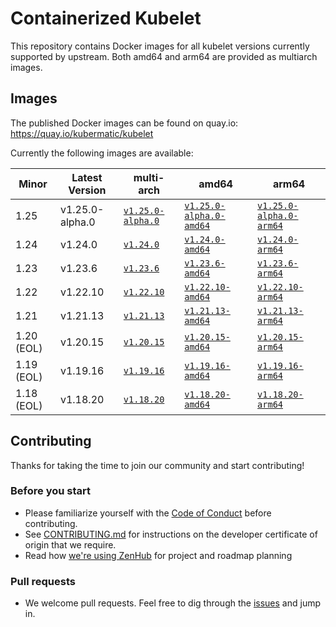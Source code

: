 # Containerized Kubelet

This repository contains Docker images for all kubelet versions currently supported by upstream.
Both amd64 and arm64 are provided as multiarch images.

## Images

The published Docker images can be found on quay.io: https://quay.io/kubermatic/kubelet

Currently the following images are available:

<!-- versions_start -->
| Minor | Latest Version | multi-arch | amd64 | arm64 |
| ----- | ------- | ---------- | ----- | ----- |
| 1.25 | v1.25.0-alpha.0 | [`v1.25.0-alpha.0`](https://quay.io/kubermatic/kubelet:v1.25.0-alpha.0) | [`v1.25.0-alpha.0-amd64`](https://quay.io/kubermatic/kubelet:v1.25.0-alpha.0-amd64) | [`v1.25.0-alpha.0-arm64`](https://quay.io/kubermatic/kubelet:v1.25.0-alpha.0-arm64) |
| 1.24 | v1.24.0 | [`v1.24.0`](https://quay.io/kubermatic/kubelet:v1.24.0) | [`v1.24.0-amd64`](https://quay.io/kubermatic/kubelet:v1.24.0-amd64) | [`v1.24.0-arm64`](https://quay.io/kubermatic/kubelet:v1.24.0-arm64) |
| 1.23 | v1.23.6 | [`v1.23.6`](https://quay.io/kubermatic/kubelet:v1.23.6) | [`v1.23.6-amd64`](https://quay.io/kubermatic/kubelet:v1.23.6-amd64) | [`v1.23.6-arm64`](https://quay.io/kubermatic/kubelet:v1.23.6-arm64) |
| 1.22 | v1.22.10 | [`v1.22.10`](https://quay.io/kubermatic/kubelet:v1.22.10) | [`v1.22.10-amd64`](https://quay.io/kubermatic/kubelet:v1.22.10-amd64) | [`v1.22.10-arm64`](https://quay.io/kubermatic/kubelet:v1.22.10-arm64) |
| 1.21 | v1.21.13 | [`v1.21.13`](https://quay.io/kubermatic/kubelet:v1.21.13) | [`v1.21.13-amd64`](https://quay.io/kubermatic/kubelet:v1.21.13-amd64) | [`v1.21.13-arm64`](https://quay.io/kubermatic/kubelet:v1.21.13-arm64) |
| 1.20 (EOL) | v1.20.15 | [`v1.20.15`](https://quay.io/kubermatic/kubelet:v1.20.15) | [`v1.20.15-amd64`](https://quay.io/kubermatic/kubelet:v1.20.15-amd64) | [`v1.20.15-arm64`](https://quay.io/kubermatic/kubelet:v1.20.15-arm64) |
| 1.19 (EOL) | v1.19.16 | [`v1.19.16`](https://quay.io/kubermatic/kubelet:v1.19.16) | [`v1.19.16-amd64`](https://quay.io/kubermatic/kubelet:v1.19.16-amd64) | [`v1.19.16-arm64`](https://quay.io/kubermatic/kubelet:v1.19.16-arm64) |
| 1.18 (EOL) | v1.18.20 | [`v1.18.20`](https://quay.io/kubermatic/kubelet:v1.18.20) | [`v1.18.20-amd64`](https://quay.io/kubermatic/kubelet:v1.18.20-amd64) | [`v1.18.20-arm64`](https://quay.io/kubermatic/kubelet:v1.18.20-arm64) |


<!-- versions_end -->

## Contributing

Thanks for taking the time to join our community and start contributing!

### Before you start

* Please familiarize yourself with the [Code of Conduct][3] before contributing.
* See [CONTRIBUTING.md][2] for instructions on the developer certificate of origin that we require.
* Read how [we're using ZenHub][13] for project and roadmap planning

### Pull requests

* We welcome pull requests. Feel free to dig through the [issues][1] and jump in.

[1]: https://github.com/kubermatic/kubelet/issues
[2]: https://github.com/kubermatic/kubelet/blob/master/CONTRIBUTING.md
[3]: https://github.com/kubermatic/kubelet/blob/master/CODE_OF_CONDUCT.md

[11]: https://groups.google.com/forum/#!forum/kubermatic-dev
[12]: https://kubermatic.slack.com/messages/kubelet
[13]: https://github.com/kubermatic/kubelet/blob/master/Zenhub.md
[15]: http://slack.kubermatic.io/
